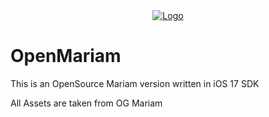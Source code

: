 <style>
  .test {
    width: 300
    height: 300
  }
</style>
<center>
  <div class="test">
  <a href="#"><img src="/ico.png" alt="Logo"></a>
  </div>
</center>

# OpenMariam
This is an OpenSource Mariam version
written in iOS 17 SDK

All Assets are taken from OG Mariam

